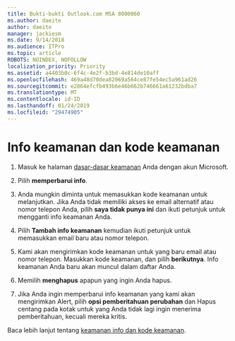 ```yaml
---
title: Bukti-bukti Outlook.com MSA 8000060
ms.author: daeite
author: daeite
manager: jackiesm
ms.date: 9/14/2018
ms.audience: ITPro
ms.topic: article
ROBOTS: NOINDEX, NOFOLLOW
localization_priority: Priority
ms.assetid: a4403b0c-6f4c-4e2f-b3bd-4e814de10aff
ms.openlocfilehash: 469a48d70dea82069a564ce87fe54ec5a961ad26
ms.sourcegitcommit: e2864efcfb493b6e46b662b746661a61232bdba7
ms.translationtype: MT
ms.contentlocale: id-ID
ms.lasthandoff: 01/24/2019
ms.locfileid: "29474905"
---
```

# <a name="security-info-and-security-codes"></a>Info keamanan dan kode keamanan

1. Masuk ke halaman [dasar-dasar keamanan](https://account.microsoft.com/security) Anda dengan akun Microsoft. 
    
2. Pilih **memperbarui info**. 
    
3. Anda mungkin diminta untuk memasukkan kode keamanan untuk melanjutkan. Jika Anda tidak memiliki akses ke email alternatif atau nomor telepon Anda, pilih **saya tidak punya ini** dan ikuti petunjuk untuk mengganti info keamanan Anda. 
    
4. Pilih **Tambah info keamanan** kemudian ikuti petunjuk untuk memasukkan email baru atau nomor telepon. 
    
5. Kami akan mengirimkan kode keamanan untuk yang baru email atau nomor telepon. Masukkan kode keamanan, dan pilih **berikutnya**. Info keamanan Anda baru akan muncul dalam daftar Anda. 
    
6. Memilih **menghapus** apapun yang ingin Anda hapus. 
    
7. Jika Anda ingin memperbarui info keamanan yang kami akan mengirimkan Alert, pilih **opsi pemberitahuan perubahan** dan Hapus centang pada kotak untuk yang Anda tidak lagi ingin menerima pemberitahuan, kecuali mereka kritis. 
    
Baca lebih lanjut tentang [keamanan info dan kode keamanan](https://support.microsoft.com/help/12428/).
  

